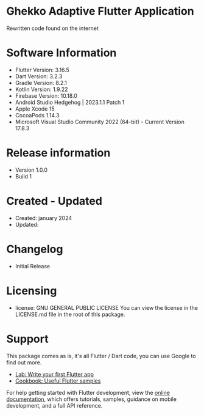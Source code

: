 # Ghekko Adaptive Flutter Application

Rewritten code found on the internet

# Software Information

- Flutter Version: 3.16.5
- Dart Version: 3.2.3
- Gradle Version: 8.2.1
- Kotlin Version: 1.9.22
- Firebase Version: 10.18.0
- Android Studio Hedgehog | 2023.1.1 Patch 1
- Apple Xcode 15
- CocoaPods 1.14.3
- Microsoft Visual Studio Community 2022 (64-bit) - Current Version 17.8.3

# Release information

- Version 1.0.0
- Build 1

# Created - Updated

- Created: january 2024
- Updated:

# Changelog

- Initial Release

# Licensing
- license: GNU GENERAL PUBLIC LICENSE
  You can view the license in the LICENSE.md file in the root of this package.

# Support
This package comes as is, it's all Flutter / Dart code, you can use Google to find out more.

- [Lab: Write your first Flutter app](https://docs.flutter.dev/get-started/codelab)
- [Cookbook: Useful Flutter samples](https://docs.flutter.dev/cookbook)

For help getting started with Flutter development, view the
[online documentation](https://docs.flutter.dev/), which offers tutorials,
samples, guidance on mobile development, and a full API reference.
